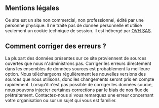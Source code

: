 ## Mentions légales

Ce site est un site non commercial, non professionnel, édité par une personne physique. 
Il ne traite pas de donnée personnelle et utilise seulement un cookie technique de session. 
Il est hébergé par [OVH SAS](https://www.ovh.com/fr/support/mentions-legales/).

## Comment corriger des erreurs ?

La plupart des données présentes sur ce site proviennent de sources ouvertes que nous n'administrons pas. 
Corriger les erreurs directement dans les ensembles de données sources est probablement la meilleure option. 
Nous téléchargeons régulièrement les nouvelles versions des sources que nous utilisons, donc les changements seront 
pris en compte rapidement. Lorsqu'il n'est pas possible de corriger les données source, nous pouvons injecter certaines 
corrections par le biais de nos flux de prétraitement. Contactez-nous si vous remarquez une erreur concernant votre
 organisation ou sur un sujet qui vous est familier.
